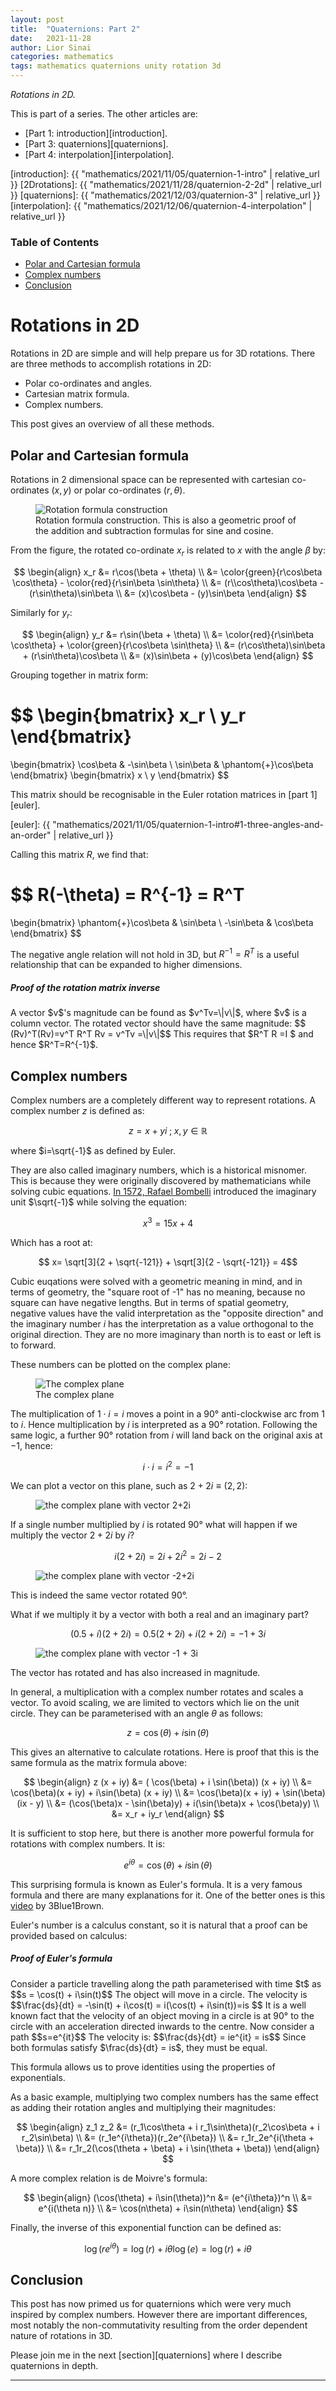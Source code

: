 ```yaml
---
layout: post
title:  "Quaternions: Part 2"
date:   2021-11-28
author: Lior Sinai
categories: mathematics
tags: mathematics quaternions unity rotation 3d
---
```


_Rotations in 2D._ 


This is part of a series. The other articles are:
- [Part 1: introduction][introduction].
- [Part 3: quaternions][quaternions].
- [Part 4: interpolation][interpolation].

[introduction]: {{ "mathematics/2021/11/05/quaternion-1-intro" | relative_url }}
[2Drotations]: {{ "mathematics/2021/11/28/quaternion-2-2d" | relative_url }}
[quaternions]: {{ "mathematics/2021/12/03/quaternion-3" | relative_url }}
[interpolation]: {{ "mathematics/2021/12/06/quaternion-4-interpolation" | relative_url }}


### Table of Contents
- [Polar and Cartesian formula](#polar-and-cartesian-formula)
- [Complex numbers](#complex-numbers)
- [Conclusion](#conclusion)

# Rotations in 2D

Rotations in 2D are simple and will help prepare us for 3D rotations.
There are three methods to accomplish rotations in 2D:
- Polar co-ordinates and angles.
- Cartesian matrix formula.
- Complex numbers.

This post gives an overview of all these methods.

## Polar and Cartesian formula

Rotations in 2 dimensional space can be represented with cartesian co-ordinates $(x, y)$ or polar co-ordinates $(r, \theta$).

<figure class="post-figure">
<img class="img-40"
    src="/assets/posts/quaternions/rotation_2d_proof.png"
	alt="Rotation formula construction"
	>
<figcaption>Rotation formula construction. This is also a geometric proof of the addition and subtraction formulas for sine and cosine. </figcaption>
</figure>

From the figure, the rotated co-ordinate $x_r$ is related to $x$ with the angle $\beta$ by:

$$ 
\begin{align}
x_r &= r\cos(\beta + \theta) \\
    &= \color{green}{r\cos\beta \cos\theta} - \color{red}{r\sin\beta \sin\theta} \\
    &=  (r\\cos\theta)\cos\beta - (r\sin\theta)\sin\beta \\
    &= (x)\cos\beta - (y)\sin\beta 
\end{align}
$$

Similarly for $y_r$:

$$ 
\begin{align}
y_r &= r\sin(\beta + \theta) \\
    &= \color{red}{r\sin\beta \cos\theta} + \color{green}{r\cos\beta \sin\theta} \\
    &=  (r\cos\theta)\sin\beta + (r\sin\theta)\cos\beta \\
    &= (x)\sin\beta + (y)\cos\beta 
\end{align}
$$

Grouping together in matrix form:

$$ 
\begin{bmatrix}
    x_r \\
    y_r
\end{bmatrix}
=
\begin{bmatrix}
    \cos\beta & -\sin\beta \\
    \sin\beta & \phantom{+}\cos\beta 
\end{bmatrix}
\begin{bmatrix}
    x \\
    y
\end{bmatrix}
$$

This matrix should be recognisable in the Euler rotation matrices in [part 1][euler].

[euler]: {{ "mathematics/2021/11/05/quaternion-1-intro#1-three-angles-and-an-order" | relative_url }}

Calling this matrix $R$, we find that:

$$ 
R(-\theta) = R^{-1} = R^T  
=
\begin{bmatrix}
    \phantom{+}\cos\beta & \sin\beta \\
    -\sin\beta & \cos\beta 
\end{bmatrix}
$$

The negative angle relation will not hold in 3D, but $R^{-1}=R^T$ is a useful relationship that can be expanded to higher dimensions.

<div class="card">
  <div class="card-body">
    <h5 class="card-title">Proof of the rotation matrix inverse</h5>
    <p class="card-text">
		A vector $v$'s magnitude can be found as $v^Tv=\|v\|$, where $v$ is a column vector.
        The rotated vector should have the same magnitude: 
        $$ (Rv)^T(Rv)=v^T R^T Rv = v^Tv =\|v\|$$
        This requires that $R^T R =I $ and hence $R^T=R^{-1}$.
	</p>
  </div>
</div>


## Complex numbers

Complex numbers are a completely different way to represent rotations.
A complex number $z$ is defined as:

$$ z = x + yi \; ; \; x, y \in \mathbb{R}$$

where $i=\sqrt{-1}$ as defined by Euler.

They are also called imaginary numbers, which is a historical misnomer.
This is because they were originally discovered by mathematicians while solving cubic equations.
[In 1572, Rafael Bombelli][history] introduced the imaginary unit $\sqrt{-1}$ while solving the equation:

[history]: https://www.math.uri.edu/~merino/spring06/mth562/ShortHistoryComplexNumbers2006.pdf

$$ x^3 = 15x + 4 $$

Which has a root at:

$$ x= \sqrt[3]{2 + \sqrt{-121}} + \sqrt[3]{2 - \sqrt{-121}} = 4$$

Cubic euqations were solved with a geometric meaning in mind, and in terms of geometry, the "square root of -1" has no meaning, because no square can have negative lengths. 
But in terms of spatial geometry, negative values have the valid interpretation as the "opposite direction"
and the imaginary number $i$ has the interpretation as a value orthogonal to the original direction.
They are no more imaginary than north is to east or left is to forward.

These numbers can be plotted on the complex plane:

<figure class="post-figure">
<img class="img-40"
    src="/assets/posts/quaternions/complex_plane_0.png"
	alt="The complex plane"
	>
<figcaption>The complex plane</figcaption>
</figure>

The multiplication of $1 \cdot i = i$ moves a point in a 90&deg; anti-clockwise arc from $1$ to $i$. 
Hence multiplication by $i$ is interpreted as a 90&deg; rotation. Following the same logic, a further 90&deg; rotation from $i$ will land back on the original axis at $-1$, hence:

$$i\cdot i = i^2=-1$$

We can plot a vector on this plane, such as $2 + 2i \equiv (2, 2)$:
<figure class="post-figure">
<img class="img-40"
    src="/assets/posts/quaternions/complex_plane_1.png"
	alt="the complex plane with vector 2+2i"
	>
<figcaption></figcaption>
</figure>

If a single number multiplied by $i$ is rotated 90&deg; what will happen if we multiply the vector $2 + 2i$ by $i$? 

$$ i(2+2i) = 2i + 2i^2 = 2i - 2 $$

<figure class="post-figure">
<img class="img-40"
    src="/assets/posts/quaternions/complex_plane_2.png"
	alt="the complex plane with vector -2+2i"
	>
<figcaption></figcaption>
</figure>

This is indeed the same vector rotated 90&deg;.

What if we multiply it by a vector with both a real and an imaginary part? 

$$ (0.5 + i)(2+2i) = 0.5(2 + 2i) + i(2+2i) = -1 + 3i$$

<figure class="post-figure">
<img class="img-40"
    src="/assets/posts/quaternions/complex_plane_3.png"
	alt="the complex plane with vector -1 + 3i"
	>
<figcaption></figcaption>
</figure>

The vector has rotated and has also increased in magnitude.

In general, a multiplication with a complex number rotates and scales a vector.
To avoid scaling, we are limited to vectors which lie on the unit circle. 
They can be parameterised with an angle $\theta$ as follows:

$$z = \cos(\theta) + i\sin(\theta)$$

This gives an alternative to calculate rotations. 
Here is proof that this is the same formula as the matrix formula above:

$$ 
\begin{align}
    z (x + iy) &= ( \cos(\beta) + i \sin(\beta)) (x + iy) \\
                &= \cos(\beta)(x + iy) + i\sin(\beta) (x + iy) \\
                &= \cos(\beta)(x + iy) + \sin(\beta)(ix - y) \\
                &= (\cos(\beta)x - \sin(\beta)y) + i(\sin(\beta)x + \cos(\beta)y) \\
                &= x_r + iy_r
\end{align}
$$

It is sufficient to stop here, but there is another more powerful formula for rotations with complex numbers.
It is:

$$ e^{i\theta} = \cos(\theta) + i\sin(\theta) $$

This surprising formula is known as Euler's formula.
It is a very famous formula and there are many explanations for it.
One of the better ones is this [video][3b1b] by 3Blue1Brown.

[3b1b]: https://www.youtube.com/watch?v=mvmuCPvRoWQ

Euler's number is a calculus constant, so it is natural that a proof can be provided based on calculus:

<div class="card">
  <div class="card-body">
    <h5 class="card-title">Proof of Euler's formula</h5>
    <p class="card-text">
		Consider a particle travelling along the path parameterised with time $t$ as
        $$s = \cos(t) + i\sin(t)$$
        The object will move in a circle.
        The velocity is $$\frac{ds}{dt} = -\sin(t) + i\cos(t) = i(\cos(t) + i\sin(t))=is $$
        It is a well known fact that the velocity of an object moving in a circle is at 90&deg; to the circle with an acceleration directed inwards to the centre.
        Now consider a path $$s=e^{it}$$
        The velocity is:
        $$\frac{ds}{dt} = ie^{it} = is$$
        Since both formulas satisfy $\frac{ds}{dt} = is$, they must be equal.
	</p>
  </div>
</div>

This formula allows us to prove identities using the properties of exponentials.

As a basic example, multiplying two complex numbers has the same effect as adding their rotation angles and multiplying their magnitudes:

$$ 
\begin{align}
z_1 z_2 &= (r_1\cos\theta + i r_1\sin\theta)(r_2\cos\beta + i r_2\sin\beta) \\
        &= (r_1e^{i\theta})(r_2e^{i\beta}) \\
        &= r_1r_2e^{i(\theta + \beta)} \\
        &= r_1r_2(\cos(\theta + \beta) + i \sin(\theta + \beta))
\end{align}
$$


A more complex relation is de Moivre's formula:

$$ 
\begin{align}
(\cos(\theta) + i\sin(\theta))^n &= (e^{i\theta})^n \\
                               &= e^{i(\theta n)} \\
                               &= \cos(n\theta) + i\sin(n\theta)
\end{align}
$$

Finally, the inverse of this exponential function can be defined as:

$$ \log(re^{i\theta}) = \log(r) + i\theta \log(e) = \log(r) + i\theta $$


## Conclusion

This post has now primed us for quaternions which were very much inspired by complex numbers.
However there are important differences, most notably the non-commutativity resulting from the order dependent nature of rotations in 3D.

Please join me in the next [section][quaternions] where I describe quaternions in depth.


---

